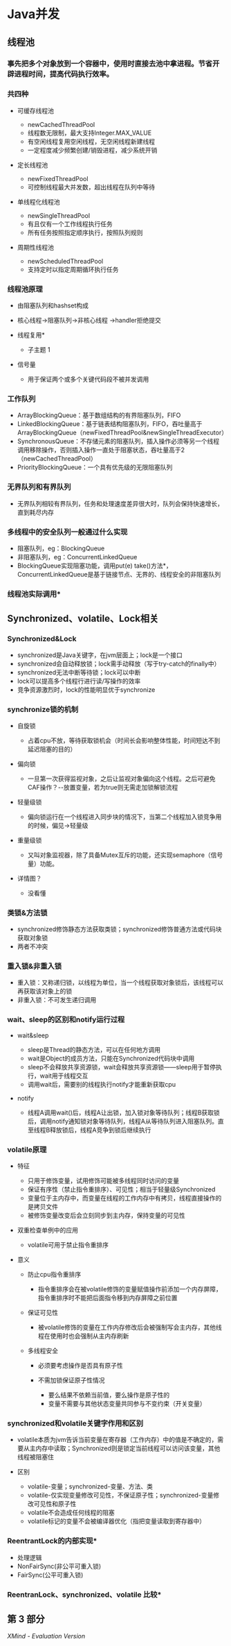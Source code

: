 # Java并发

## 线程池

### 事先把多个对象放到一个容器中，使用时直接去池中拿进程。节省开辟进程时间，提高代码执行效率。

### 共四种

- 可缓存线程池

	- newCachedThreadPool
	- 线程数无限制，最大支持Integer.MAX_VALUE
	- 有空闲线程复用空闲线程，无空闲线程新建线程
	- 一定程度减少频繁创建/销毁进程，减少系统开销

- 定长线程池

	- newFixedThreadPool
	- 可控制线程最大并发数，超出线程在队列中等待

- 单线程化线程池

	- newSingleThreadPool
	- 有且仅有一个工作线程执行任务
	- 所有任务按照指定顺序执行，按照队列规则

- 周期性线程池

	- newScheduledThreadPool
	- 支持定时以指定周期循环执行任务

### 线程池原理

- 由阻塞队列和hashset构成
- 核心线程->阻塞队列->非核心线程 ->handler拒绝提交
- 线程复用*

	- 子主题 1

- 信号量

	- 用于保证两个或多个关键代码段不被并发调用

### 工作队列

- ArrayBlockingQueue：基于数组结构的有界阻塞队列，FIFO
- LinkedBlockingQueue：基于链表结构阻塞队列，FIFO，吞吐量高于ArrayBlockingQueue（newFixedThreadPool&newSingleThreadExecutor）
- SynchronousQueue：不存储元素的阻塞队列，插入操作必须等另一个线程调用移除操作，否则插入操作一直处于阻塞状态，吞吐量高于2（newCachedThreadPool）
- PriorityBlockingQueue：一个具有优先级的无限阻塞队列

### 无界队列和有界队列

- 无界队列相较有界队列，任务和处理速度差异很大时，队列会保持快速增长，直到耗尽内存

### 多线程中的安全队列一般通过什么实现

- 阻塞队列，eg：BlockingQueue
- 非阻塞队列，eg：ConcurrentLinkedQueue
- BlockingQueue实现阻塞功能，调用put(e) take()方法*，ConcurrentLinkedQueue是基于链接节点、无界的、线程安全的非阻塞队列

### 线程池实际调用*

## Synchronized、volatile、Lock相关

### Synchronized&Lock

- synchronized是Java关键字，在jvm层面上；lock是一个接口
- synchronized会自动释放锁；lock需手动释放（写于try-catch的finally中）
- synchronized无法中断等待锁；lock可以中断
- lock可以提高多个线程行进行读/写操作的效率
- 竞争资源激烈时，lock的性能明显优于synchronize

### synchronize锁的机制

- 自旋锁

	- 占着cpu不放，等待获取锁机会（时间长会影响整体性能，时间短达不到延迟阻塞的目的）

- 偏向锁

	- 一旦第一次获得监视对象，之后让监视对象偏向这个线程。之后可避免CAF操作？--放置变量，若为true则无需走加锁解锁流程

- 轻量级锁

	- 偏向锁运行在一个线程进入同步块的情况下，当第二个线程加入锁竞争用的时候，偏见->轻量级

- 重量级锁

	- 又叫对象监视器，除了具备Mutex互斥的功能，还实现semaphore（信号量）功能。

- 详情图？

	- 没看懂

### 类锁&方法锁

- synchronized修饰静态方法获取类锁；synchronized修饰普通方法或代码块获取对象锁
- 两者不冲突

### 重入锁&非重入锁

- 重入锁：又称递归锁，以线程为单位，当一个线程获取对象锁后，该线程可以再获取该对象上的锁
- 非重入锁：不可发生递归调用

### wait、sleep的区别和notify运行过程

- wait&sleep

	- sleep是Thread的静态方法，可以在任何地方调用
	- wait是Object的成员方法，只能在Synchronized代码块中调用
	- sleep不会释放共享资源锁，wait会释放共享资源锁——sleep用于暂停执行，wait用于线程交互
	- 调用wait后，需要别的线程执行notify才能重新获取cpu

- notify

	- 线程A调用wait()后，线程A让出锁，加入锁对象等待队列；线程B获取锁后，调用notify通知锁对象等待队列，线程A从等待队列进入阻塞队列。直至线程B释放锁后，线程A竞争到锁后继续执行

### volatile原理

- 特征

	- 只用于修饰变量，试用修饰可能被多线程同时访问的变量
	- 保证有序性（禁止指令重排序）、可见性；相当于轻量级Synchronized
	- 变量位于主内存中，而变量在线程的工作内存中有拷贝，线程直接操作的是拷贝文件
	- 被修饰变量改变后会立刻同步到主内存，保持变量的可见性

- 双重检查单例中的应用

	- volatile可用于禁止指令重排序

- 意义

	- 防止cpu指令重排序

		- 指令重排序会在被volatile修饰的变量赋值操作前添加一个内存屏障，指令重排序时不能把后面指令移到内存屏障之前位置

	- 保证可见性

		- 被volatile修饰的变量在工作内存修改后会被强制写会主内存，其他线程在使用时也会强制从主内存刷新

	- 多线程安全

		- 必须要考虑操作是否具有原子性
		- 不需加锁保证原子性情况

			- 要么结果不依赖当前值，要么操作是原子性的
			- 变量不需要与其他状态变量共同参与不变约束（开关变量）

### synchronized和volatile关键字作用和区别

- volatile本质为jvm告诉当前变量在寄存器（工作内存）中的值是不确定的，需要从主内存中读取；Synchronized则是锁定当前线程可以访问该变量，其他线程被阻塞住
- 区别

	- volatile-变量；synchronized-变量、方法、类
	- volatile-仅实现变量修改可见性，不保证原子性；synchronized-变量修改可见性和原子性
	- volatile不会造成任何线程的阻塞
	- volatile标记的变量不会被编译器优化（指把变量读取到寄存器中）

### ReentrantLock的内部实现*

- 处理逻辑 
- NonFairSync(非公平可重入锁)
- FairSync(公平可重入锁)

### ReentranLock、synchronized、volatile 比较*

## 第 3 部分

*XMind - Evaluation Version*